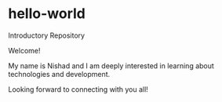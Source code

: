# hello-world
Introductory Repository


Welcome!

My name is Nishad and I am deeply interested in learning about technologies and development.

Looking forward to connecting with you all!
